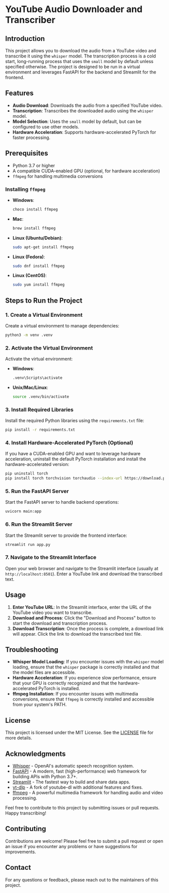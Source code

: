 # YouTube Audio Downloader and Transcriber

## Introduction

This project allows you to download the audio from a YouTube video and transcribe it using the `whisper` model. The transcription process is a cold start, long-running process that uses the `small` model by default unless specified otherwise. The project is designed to be run in a virtual environment and leverages FastAPI for the backend and Streamlit for the frontend.

## Features

- **Audio Download**: Downloads the audio from a specified YouTube video.
- **Transcription**: Transcribes the downloaded audio using the `whisper` model.
- **Model Selection**: Uses the `small` model by default, but can be configured to use other models.
- **Hardware Acceleration**: Supports hardware-accelerated PyTorch for faster processing.

## Prerequisites

- Python 3.7 or higher
- A compatible CUDA-enabled GPU (optional, for hardware acceleration)
- `ffmpeg` for handling multimedia conversions

### Installing `ffmpeg`

- **Windows**:

  ```bash
  choco install ffmpeg
  ```

- **Mac**:

  ```bash
  brew install ffmpeg
  ```

- **Linux (Ubuntu/Debian)**:

  ```bash
  sudo apt-get install ffmpeg
  ```

- **Linux (Fedora)**:

  ```bash
  sudo dnf install ffmpeg
  ```

- **Linux (CentOS)**:

  ```bash
  sudo yum install ffmpeg
  ```

## Steps to Run the Project

### 1. Create a Virtual Environment

Create a virtual environment to manage dependencies:

```bash
python3 -m venv .venv
```

### 2. Activate the Virtual Environment

Activate the virtual environment:

- **Windows**:

  ```bash
  .venv\Scripts\activate
  ```

- **Unix/Mac/Linux**:

  ```bash
  source .venv/bin/activate
  ```

### 3. Install Required Libraries

Install the required Python libraries using the `requirements.txt` file:

```bash
pip install -r requirements.txt
```

### 4. Install Hardware-Accelerated PyTorch (Optional)

If you have a CUDA-enabled GPU and want to leverage hardware acceleration, uninstall the default PyTorch installation and install the hardware-accelerated version:

```bash
pip uninstall torch
pip install torch torchvision torchaudio --index-url https://download.pytorch.org/whl/cu118
```

### 5. Run the FastAPI Server

Start the FastAPI server to handle backend operations:

```bash
uvicorn main:app
```

### 6. Run the Streamlit Server

Start the Streamlit server to provide the frontend interface:

```bash
streamlit run app.py
```

### 7. Navigate to the Streamlit Interface

Open your web browser and navigate to the Streamlit interface (usually at `http://localhost:8501`). Enter a YouTube link and download the transcribed text.

## Usage

1. **Enter YouTube URL**: In the Streamlit interface, enter the URL of the YouTube video you want to transcribe.
2. **Download and Process**: Click the "Download and Process" button to start the download and transcription process.
3. **Download Transcription**: Once the process is complete, a download link will appear. Click the link to download the transcribed text file.

## Troubleshooting

- **Whisper Model Loading**: If you encounter issues with the `whisper` model loading, ensure that the `whisper` package is correctly installed and that the model files are accessible.
- **Hardware Acceleration**: If you experience slow performance, ensure that your GPU is correctly recognized and that the hardware-accelerated PyTorch is installed.
- **ffmpeg Installation**: If you encounter issues with multimedia conversions, ensure that `ffmpeg` is correctly installed and accessible from your system's PATH.

## License

This project is licensed under the MIT License. See the [LICENSE](LICENSE) file for more details.

## Acknowledgments

- [Whisper](https://github.com/openai/whisper) - OpenAI's automatic speech recognition system.
- [FastAPI](https://fastapi.tiangolo.com/) - A modern, fast (high-performance) web framework for building APIs with Python 3.7+.
- [Streamlit](https://streamlit.io/) - The fastest way to build and share data apps.
- [yt-dlp](https://github.com/yt-dlp/yt-dlp) - A fork of youtube-dl with additional features and fixes.
- [ffmpeg](https://ffmpeg.org/) - A powerful multimedia framework for handling audio and video processing.

Feel free to contribute to this project by submitting issues or pull requests. Happy transcribing!

## Contributing

Contributions are welcome! Please feel free to submit a pull request or open an issue if you encounter any problems or have suggestions for improvements.

## Contact

For any questions or feedback, please reach out to the maintainers of this project.
